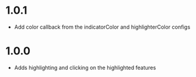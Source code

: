 # 1.0.1

- Add color callback from the indicatorColor and highlighterColor configs

# 1.0.0

- Adds highlighting and clicking on the highlighted features
